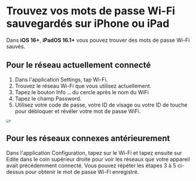 # Trouvez vos mots de passe Wi-Fi sauvegardés sur iPhone ou iPad
Dans **iOS 16+**, **iPadOS 16.1+** vous pouvez trouver des mots de passe Wi-Fi sauvés.
## Pour le réseau actuellement connecté
1. Dans l'application Settings, tap Wi-Fi.
2. Trouvez le réseau Wi-Fi que vous utilisez actuellement.
3. Tapez le bouton Info <img src="https://support.apple.com/library/content/dam/edam/applecare/images/en_US/iOS/ios-16-info-circle-blue-hollow.png" alt="img" style="zoom:25%;" /> du cercle après le nom du WiFi
4. Tapez le champ Password.
5. Utilisez votre code de passe, votre ID de visage ou votre ID de touche pour débloquer et révéler votre mot de passe WiFi.

<img src="https://support.apple.com/library/content/dam/edam/applecare/images/en_US/iOS/ios-16-iphone-14-pro-wifi-name-more-info-password-on-tap.png" alt="P" style="zoom:50%;" />





## Pour les réseaux connexes antérieurement

Dans l'application Configuration, tapez sur le Wi-Fi et tapez ensuite sur Edite dans le coin supérieur droite pour voir les réseaux que votre appareil avait précédemment connecté.
Vous pouvez répéter les étapes 3 à 5 ci-dessus pour obtenir le mot de passe Wi-Fi enregistré.







